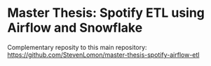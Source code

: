 # Master Thesis: Spotify ETL using Airflow and Snowflake

Complementary reposity to this main repository:  
https://github.com/StevenLomon/master-thesis-spotify-airflow-etl
